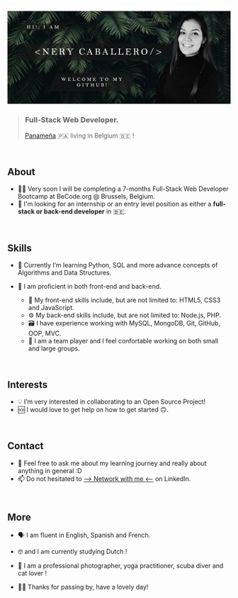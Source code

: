 <img src="https://github.com/NeryCaballero/NeryCaballero/blob/main/welcome.png" >

> ### Full-Stack Web Developer.
> [Panameña](https://www.google.com/search?q=panama&oq=panama&aqs=chrome..69i57j46i39j46l2j69i60l3.1360j0j9&sourceid=chrome&ie=UTF-8) 🇵🇦   living in Belgium 🇧🇪  !
<br>

## About

-  👩🏻‍  Very soon I will be completing a 7-months Full-Stack Web Developer Bootcamp at BeCode.org @ Brussels, Belgium.
-  🔭   I'm looking for an internship or an entry level position as either a **full-stack or back-end developer** in 🇧🇪.
<br> 

## Skills

-  🐍  Currently I’m learning Python, SQL and more advance concepts of Algorithms and Data Structures.

-  👾  I am proficient in both front-end and back-end. 
   - 🎨  My front-end skills include, but are not limited to: HTML5, CSS3 and JavaScript.
   - ⚙️  My back-end skills include, but are not limited to: Node.js, PHP.
   - 🗃  I have experience working with MySQL, MongoDB, Git, GitHub, OOP, MVC.
   - 👯‍ I am a team player and I feel confortable working on both small and large groups.
<br>

## Interests

- 💡  I’m very interested in collaborating to an Open Source Project!
- 🆘  I would love to get help on how to get started 🙃.
<br>

## Contact

- 💬  Feel free to ask me about my learning journey and really about anything in general :D 
- 📫  Do not hesitated to [--> Network with me <--](https://www.linkedin.com/in/nerycaballero24/) on LinkedIn. 
<br>

## More

- 🗣  I am fluent in English, Spanish and French.
- 🤓  and I am currently studying Dutch !
- 📸  I am a professional photographer, yoga practitioner, scuba diver and cat lover !

- 🙏🏼  Thanks for passing by, have a lovely day!
